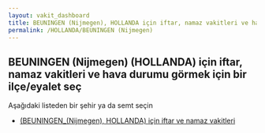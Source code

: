```yaml
---
layout: vakit_dashboard
title: BEUNINGEN (Nijmegen), HOLLANDA için iftar, namaz vakitleri ve hava durumu - ilçe/eyalet seç
permalink: /HOLLANDA/BEUNINGEN (Nijmegen)
---
```


## BEUNINGEN (Nijmegen) (HOLLANDA) için iftar, namaz vakitleri ve hava durumu  görmek için bir ilçe/eyalet seç

Aşağıdaki listeden bir şehir ya da semt seçin

* [ (BEUNINGEN_(Nijmegen), HOLLANDA) için iftar ve namaz vakitleri](/HOLLANDA/BEUNINGEN_(Nijmegen)/)

<script type="text/javascript">
  var GLOBAL_COUNTRY = 'HOLLANDA';
  var GLOBAL_CITY = 'BEUNINGEN (Nijmegen)';
  var GLOBAL_STATE = 'BEUNINGEN (Nijmegen)';
</script>

